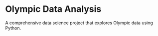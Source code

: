 # Olympic Data Analysis
 A comprehensive data science project that explores Olympic data using Python.
